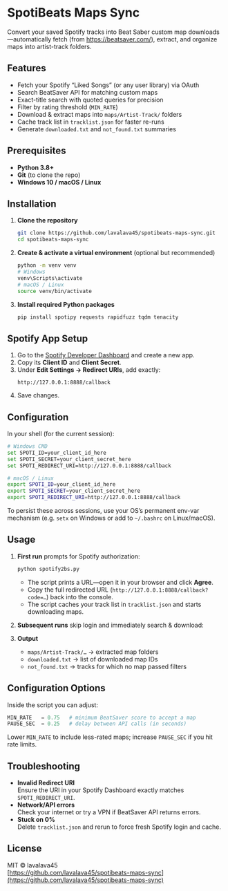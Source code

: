 # SpotiBeats Maps Sync

Convert your saved Spotify tracks into Beat Saber custom map downloads—automatically fetch (from https://beatsaver.com/), extract, and organize maps into artist-track folders.

## Features

- Fetch your Spotify “Liked Songs” (or any user library) via OAuth  
- Search BeatSaver API for matching custom maps  
- Exact-title search with quoted queries for precision  
- Filter by rating threshold (`MIN_RATE`)  
- Download & extract maps into `maps/Artist-Track/` folders  
- Cache track list in `tracklist.json` for faster re-runs  
- Generate `downloaded.txt` and `not_found.txt` summaries  

## Prerequisites

- **Python 3.8+**  
- **Git** (to clone the repo)  
- **Windows 10 / macOS / Linux**  

## Installation

1. **Clone the repository**  
   ```bash
   git clone https://github.com/lavalava45/spotibeats-maps-sync.git
   cd spotibeats-maps-sync
   ```

2. **Create & activate a virtual environment** (optional but recommended)  
   ```bash
   python -m venv venv
   # Windows
   venv\Scripts\activate
   # macOS / Linux
   source venv/bin/activate
   ```

3. **Install required Python packages**  
   ```bash
   pip install spotipy requests rapidfuzz tqdm tenacity
   ```

## Spotify App Setup

1. Go to the [Spotify Developer Dashboard](https://developer.spotify.com/dashboard) and create a new app.  
2. Copy its **Client ID** and **Client Secret**.  
3. Under **Edit Settings → Redirect URIs**, add exactly:  
   ```
   http://127.0.0.1:8888/callback
   ```  
4. Save changes.

## Configuration

In your shell (for the current session):

```bash
# Windows CMD
set SPOTI_ID=your_client_id_here
set SPOTI_SECRET=your_client_secret_here
set SPOTI_REDIRECT_URI=http://127.0.0.1:8888/callback

# macOS / Linux
export SPOTI_ID=your_client_id_here
export SPOTI_SECRET=your_client_secret_here
export SPOTI_REDIRECT_URI=http://127.0.0.1:8888/callback
```

To persist these across sessions, use your OS’s permanent env-var mechanism (e.g. `setx` on Windows or add to `~/.bashrc` on Linux/macOS).

## Usage

1. **First run** prompts for Spotify authorization:  
   ```bash
   python spotify2bs.py
   ```
   - The script prints a URL—open it in your browser and click **Agree**.  
   - Copy the full redirected URL (`http://127.0.0.1:8888/callback?code=…`) back into the console.  
   - The script caches your track list in `tracklist.json` and starts downloading maps.

2. **Subsequent runs** skip login and immediately search & download:   

3. **Output**  
   - `maps/Artist-Track/…` → extracted map folders  
   - `downloaded.txt` → list of downloaded map IDs  
   - `not_found.txt` → tracks for which no map passed filters  

## Configuration Options

Inside the script you can adjust:

```python
MIN_RATE   = 0.75   # minimum BeatSaver score to accept a map
PAUSE_SEC  = 0.25   # delay between API calls (in seconds)
```

Lower `MIN_RATE` to include less-rated maps; increase `PAUSE_SEC` if you hit rate limits.

## Troubleshooting

- **Invalid Redirect URI**  
  Ensure the URI in your Spotify Dashboard exactly matches `SPOTI_REDIRECT_URI`.  
- **Network/API errors**  
  Check your internet or try a VPN if BeatSaver API returns errors.  
- **Stuck on 0%**  
  Delete `tracklist.json` and rerun to force fresh Spotify login and cache.

## License

MIT © lavalava45  
[https://github.com/lavalava45/spotibeats-maps-sync](https://github.com/lavalava45/spotibeats-maps-sync)
